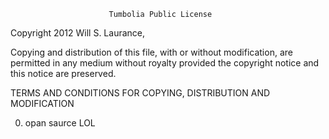                          Tumbolia Public License
 
Copyright 2012 Will S. Laurance, 
 
Copying and distribution of this file, with or without modification,
are permitted in any medium without royalty provided the copyright
notice and this notice are preserved.
 
TERMS AND CONDITIONS FOR COPYING, DISTRIBUTION AND MODIFICATION
 
 0. opan saurce LOL
